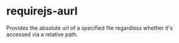 requirejs-aurl
==============

Provides the absolute url of a specified file regardless whether it's accessed via a relative path.